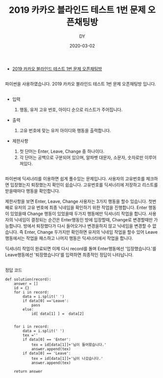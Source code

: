﻿---
layout: post
title:  "2019 카카오 블라인드 테스트 1번 문제 오픈채팅방"
date:   2020-03-02
author: DY
comments: true
categories: programmers
---

##
* [2019 카카오 블라인드 테스트 1번 문제 오픈채팅방](https://programmers.co.kr/learn/courses/30/lessons/42888)

##
파이썬을 사용하였습니다.
2019 카카오 블라인드 테스트 1번 문제 오픈채팅방 입니다.

##
- 입력
  1. 행동, 유저 고유 번호, 아이디 순으로 리스트가 주어집니다.

- 출력
  1. 고유 번호에 맞는 유저 아이디와 행동을 출력합니다.

- 제한사항
  1. 첫 단어는 Enter, Leave, Change 중 하나이다.
  2. 각 단어는 공백으로 구분되어 있으며, 알파벳 대문자, 소문자, 숫자로만 이루어져있다.

##

파이썬에 딕셔너리를 이용하면 쉽게 풀수있는 문제입니다. 사용자의 고유번호를 체크하면 입장했는지 퇴장했는지 확인이 쉽습니다. 고유번호를 딕셔너리에 저장하고 리스트를 받을때마다 행동을 확인합니다.

제한사항을 보면 Enter, Leave, Change 사용자는 3가지 행동을 할수 있습니다. 첫번째로 유저의 고유 번호에 최종 닉네임을 확인하기 위한 작업을 진행합니다. Enter 행동이 있었을때 Change 행동이 있었을때 두가지 행동에만 딕셔너리 작업을 합니다. 사용자의 닉네임이 결정되는 순간은 Enter행동인 방에 입장할때, Change로 변경할때만 가능합니다. 방에서 퇴장했다가 다시 들어오거나 변경을하지 않고 닉네임을 변경할 수 없습니다. 즉 Enter, Change 두가지만 확인하면 유저의 닉네임 작업을 할수 있어 Leave 행동에서는 작업을 패스하고 나머지 행동은 딕셔너리에서 작업을 합니다.

딕셔너리 작업이 완료되면 이제 다시 record를 돌며 Enter행동에선 '입장했습니다.'를 Leave행동에선 '퇴장했습니다'를 입력하면 최종적인 정답이 나타납니다.

##
정답 코드

~~~
def solution(record):
    answer = []
    id = {}
    for i in record:
        data = i.split(' ')
        if data[0] =='Leave':
            pass
        else:
            id[ data[1] ] =  data[2]
    
    
    for i in record:
        data = i.split(' ')
        tex =''
        if data[0] == 'Enter':
            tex = id[data[1]]+'님이 들어왔습니다.'
            answer.append(tex)
        if data[0] == 'Leave':
            tex = id[data[1]]+'님이 나갔습니다.'
            answer.append(tex)
    
    return answer
 
~~~


